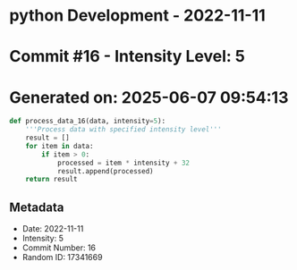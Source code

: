 ﻿# python Development - 2022-11-11
# Commit #16 - Intensity Level: 5
# Generated on: 2025-06-07 09:54:13
```python
def process_data_16(data, intensity=5):
    '''Process data with specified intensity level'''
    result = []
    for item in data:
        if item > 0:
            processed = item * intensity + 32
            result.append(processed)
    return result
```
## Metadata
- Date: 2022-11-11
- Intensity: 5
- Commit Number: 16
- Random ID: 17341669
